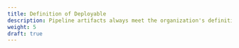 ```yaml
---
title: Definition of Deployable
description: Pipeline artifacts always meet the organization's definition of deployable
weight: 5
draft: true
---
```


